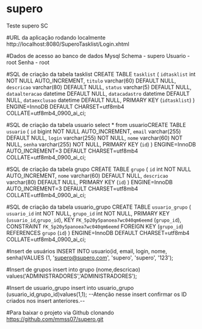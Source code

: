 # supero
Teste supero SC

#URL da aplicação rodando localmente 
http://localhost:8080/SuperoTasklist/Login.xhtml

#Dados de acesso ao banco de dados Mysql
Schema - supero
Usuario - root
Senha - root

#SQL de criação da tabela tasklist
CREATE TABLE `tasklist` (
  `idtasklist` int NOT NULL AUTO_INCREMENT,
  `titulo` varchar(60) DEFAULT NULL,
  `descricao` varchar(80) DEFAULT NULL,
  `status` varchar(5) DEFAULT NULL,
  `dataalteracao` datetime DEFAULT NULL,
  `datacadastro` datetime DEFAULT NULL,
  `dataexclusao` datetime DEFAULT NULL,
  PRIMARY KEY (`idtasklist`)
) ENGINE=InnoDB DEFAULT CHARSET=utf8mb4 COLLATE=utf8mb4_0900_ai_ci;

#SQL de criação da tabela usuario
select * from usuarioCREATE TABLE `usuario` (
  `id` bigint NOT NULL AUTO_INCREMENT,
  `email` varchar(255) DEFAULT NULL,
  `login` varchar(255) NOT NULL,
  `nome` varchar(60) NOT NULL,
  `senha` varchar(255) NOT NULL,
  PRIMARY KEY (`id`)
) ENGINE=InnoDB AUTO_INCREMENT=3 DEFAULT CHARSET=utf8mb4 COLLATE=utf8mb4_0900_ai_ci;

#SQL de criação da tabela grupo
CREATE TABLE `grupo` (
  `id` int NOT NULL AUTO_INCREMENT,
  `nome` varchar(60) DEFAULT NULL,
  `descricao` varchar(80) DEFAULT NULL,
  PRIMARY KEY (`id`)
) ENGINE=InnoDB AUTO_INCREMENT=3 DEFAULT CHARSET=utf8mb4 COLLATE=utf8mb4_0900_ai_ci;

#SQL de criação da tabela usuario_grupo
CREATE TABLE `usuario_grupo` (
  `usuario_id` int NOT NULL,
  `grupo_id` int NOT NULL,
  PRIMARY KEY (`usuario_id`,`grupo_id`),
  KEY `FK_5p20y5panoea7wc040qm6eemd` (`grupo_id`),
  CONSTRAINT `FK_5p20y5panoea7wc040qm6eemd` FOREIGN KEY (`grupo_id`) REFERENCES `grupo` (`id`)
) ENGINE=InnoDB DEFAULT CHARSET=utf8mb4 COLLATE=utf8mb4_0900_ai_ci;

#Insert de usuários
INSERT INTO usuario(id, email, login, nome, senha)VALUES (1, 'supero@supero.com', 'supero', 'supero', '123');

#Insert de grupos
insert into grupo (nome,descricao) values('ADMINISTRADORES','ADMINISTRADORES');

#Insert de usuario_grupo
insert into usuario_grupo (usuario_id,grupo_id)values(1,1);
--Atenção nesse insert confirmar os ID criados nos insert anteriores.--

#Para baixar o projeto via Github clonando
https://github.com/mmss07/supero.git
